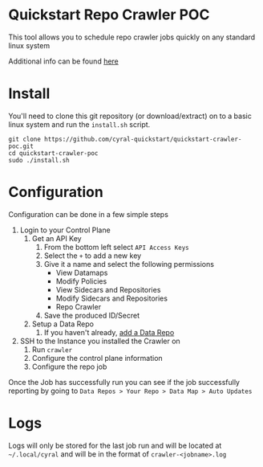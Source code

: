 # Quickstart Repo Crawler POC

This tool allows you to schedule repo crawler jobs quickly on any standard linux system

Additional info can be found [here](https://cyral.com/docs/v3.0/policy/repo-crawler/install/)

# Install

You'll need to clone this git repository (or download/extract) on to a basic linux system and run the `install.sh` script.

```
git clone https://github.com/cyral-quickstart/quickstart-crawler-poc.git
cd quickstart-crawler-poc
sudo ./install.sh
```

# Configuration
Configuration can be done in a few simple steps

1) Login to your Control Plane
    1) Get an API Key
        1) From the bottom left select `API Access Keys`
        1) Select the `+` to add a new key
        1) Give it a name and select the following permissions
            * View Datamaps
            * Modify Policies
            * View Sidecars and Repositories
            * Modify Sidecars and Repositories
            * Repo Crawler
        1) Save the produced ID/Secret
    1) Setup a Data Repo
        1) If you haven't already, [add a Data Repo](https://cyral.com/docs/manage-repositories/repo-track)
1) SSH to the Instance you installed the Crawler on
    1) Run `crawler`
    1) Configure the control plane information
    1) Configure the repo job

Once the Job has successfully run you can see if the job successfully reporting by going to `Data Repos > Your Repo > Data Map > Auto Updates`

# Logs
Logs will only be stored for the last job run and will be located at `~/.local/cyral` and will be in the format of `crawler-<jobname>.log`
